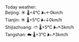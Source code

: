 Today weather:  
Beijing: ☀️   🌡️+4°C 🌬️←0km/h  
Tianjin: ☀️   🌡️+5°C 🌬️↓0km/h  
Shijiazhuang: ⛅️  🌡️+5°C 🌬️↖5km/h  
Tangshan: ☁️   🌡️+3°C 🌬️↗3km/h  
